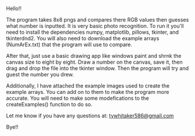 Hello!!

The program takes 8x8 pngs and compares there RGB values then guesses what number is inputted. It is very basic photo recognition. To run it you'll need to install the dependencies numpy, matplotlib, pillows, tkinter, and tkinterdnd2.
You will also need to download the example arrays (NumArEx.txt) that the program will use to compare.

After that, just use a basic drawing app like windows paint and shrnk the canvas size to eight by eight. Draw a number on the canvas, save it, then drag and drop the file into the tkinter window.
Then the program will try and guest the number you drew.

Additionally, I have attached the example images used to create the example arrays. You can add on to them to make the program more accurate. You will need to make some modefications to the createExamples() function to do so. 

Let me know if you have any questions at: tywhitaker586@gmail.com

Bye!!
